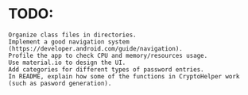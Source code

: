 # TODO:
    Organize class files in directories.
    Implement a good navigation system (https://developer.android.com/guide/navigation).
    Profile the app to check CPU and memory/resources usage.
    Use material.io to design the UI.
    Add categories for different types of password entries.
    In README, explain how some of the functions in CryptoHelper work (such as pasword generation).